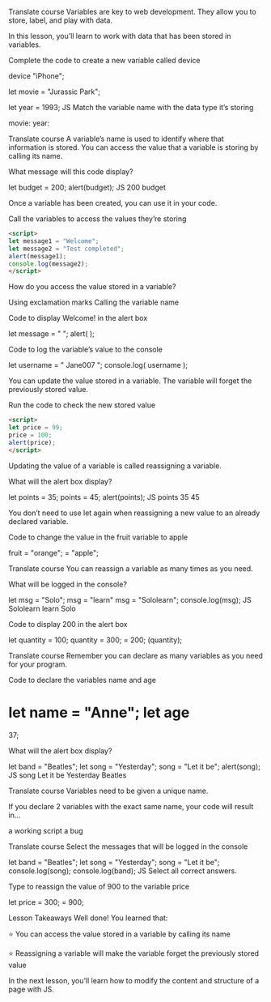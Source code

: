 
Translate course
Variables are key to web development. They allow you to store, label, and play with data.

 

In this lesson, you’ll learn to work with data that has been stored in variables.

Complete the code to create a new variable called device

device
"iPhone";

let movie = "Jurassic Park";

let year = 1993;
JS
Match the variable name with the data type it’s storing

movie:
year:


Translate course
A variable’s name is used to identify where that information is stored. You can access the value that a variable is storing by calling its name.

What message will this code display?

let budget = 200;
alert(budget);
JS
200
budget

Once a variable has been created, you can use it in your code.

 

Call the variables to access the values they’re storing

```html
<script>
let message1 = "Welcome";
let message2 = "Test completed";
alert(message1);
console.log(message2);
</script>

```

How do you access the value stored in a variable?

Using exclamation marks
Calling the variable name

Code to display Welcome! in the alert box

let message = "
";
alert(
);

Code to log the variable’s value to the console

let username = "
Jane007
";
console.log(
username
);

You can update the value stored in a variable. The variable will forget the previously stored value.

 

Run the code to check the new stored value

```html
<script>
let price = 99;
price = 100;
alert(price);
</script>
```

Updating the value of a variable is called reassigning a variable.

What will the alert box display?

let points = 35;
points = 45;
alert(points);
JS
points
35
45

You don’t need to use let again when reassigning a new value to an already declared variable.

Code to change the value in the fruit variable to apple

fruit = "orange";
= "apple";


Translate course
You can reassign a variable as many times as you need.

What will be logged in the console?

let msg = "Solo";
msg = "learn"
msg = "Sololearn";
console.log(msg);
JS
Sololearn
learn
Solo

Code to display 200 in the alert box

let quantity = 100;
quantity = 300;
= 200;
(quantity);


Translate course
Remember you can declare as many variables as you need for your program.

Code to declare the variables name and age

let
name
= "Anne";
let
age
=
37;

What will the alert box display?

let band = "Beatles";
let song = "Yesterday";
song = "Let it be";
alert(song);
JS
song
Let it be
Yesterday
Beatles


Translate course
Variables need to be given a unique name.

If you declare 2 variables with the exact same name, your code will result in…

a working script
a bug


Translate course
Select the messages that will be logged in the console

let band = "Beatles";
let song = "Yesterday";
song = "Let it be";
console.log(song);
console.log(band);
JS
Select all correct answers.

Type to reassign the value of 900 to the variable price

let price = 300;
 = 900;

Lesson Takeaways
Well done! You learned that:

 

⭐ You can access the value stored in a variable by calling its name

⭐ Reassigning a variable will make the variable forget the previously stored value

In the next lesson, you’ll learn how to modify the content and structure of a page with JS.